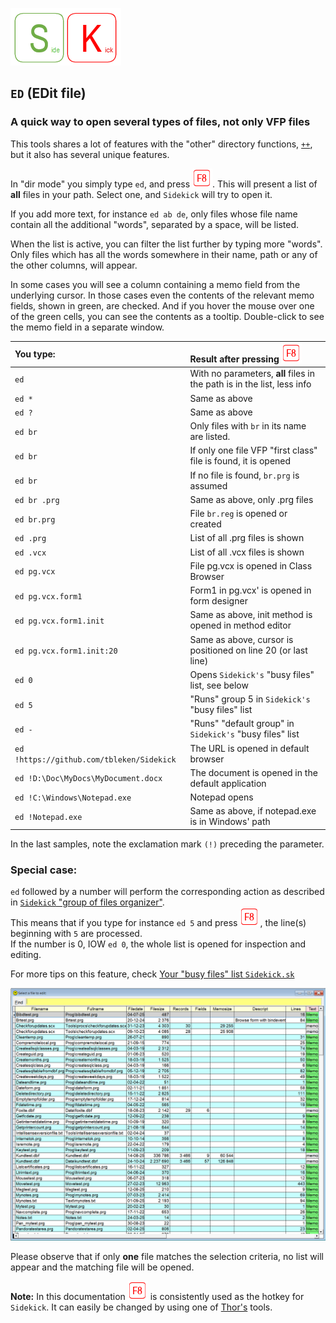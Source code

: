 [![Sidekick](Images/SKLogo.png)](../README.md)

## `ED` (EDit file)

### A quick way to open several types of files, not only VFP files  

This tools shares a lot of features with the "other" directory functions,  [`++`](../../Pandora/documents/pandir.md), but it also has several unique features.  

In "dir mode" you simply type `ed`, and press ![`F8`](Images/F8.png). This will present a list of **all** files in your path. Select one, and `Sidekick` will try to open it.  

If you add more text, for instance `ed ab de`, only files whose file name contain all the additional "words", separated by a space, will be listed.  

When the list is active, you can filter the list further by typing more "words". Only files which has all the words somewhere in their name, path or any of the other columns, will appear.  

In some cases you will see a column containing a memo field from the underlying cursor. In those cases even the contents of the relevant memo fields, shown in green, are checked. And if you hover the mouse over one of the green cells, you can see the contents as a tooltip. Double-click to see the memo field in a separate window. 


| You type:                |        Result after pressing ![`F8`](Images/F8.png)          |
|:-------------------------|:----------------------------------------------------------|
| `ed` | With no parameters, **all** files in the path is in the list, less info |
| `ed *` | Same as above |
| `ed ?` | Same as above |
| `ed br` | Only files with `br` in its name are listed. |
| `ed br` | If only one file VFP "first class" file  is found, it is opened |
| `ed br` | If no file is found, `br.prg` is assumed |
| `ed br .prg` | Same as above, only .prg files  |  
| `ed br.prg` | File `br.reg` is opened or created | 
| `ed .prg` | List of all .prg files is shown |
| `ed .vcx` | List of all .vcx files is shown |
| `ed pg.vcx`| File pg.vcx is opened in Class Browser|
| `ed pg.vcx.form1` | Form1 in pg.vcx' is opened in form designer|
| `ed pg.vcx.form1.init` | Same as above, init method is opened in method editor|
| `ed pg.vcx.form1.init:20` | Same as above, cursor is positioned on line 20 (or last line)|
| `ed 0` | Opens `Sidekick's` "busy files" list, see below |
| `ed 5` | "Runs" group 5 in `Sidekick's` "busy files" list  |
| `ed -` | "Runs" "default group" in `Sidekick's` "busy files" list |
| `ed !https://github.com/tbleken/Sidekick`| The URL is opened in default browser|
| `ed !D:\Doc\MyDocs\MyDocument.docx`| The document is opened in the default application |
| `ed !C:\Windows\Notepad.exe`| Notepad opens |
| `ed !Notepad.exe`| Same as above, if notepad.exe is in Windows' path |

In the last samples, note the exclamation mark `(!)` preceding the parameter.  

### Special case: 
`ed` followed by a number will perform the corresponding action as described in [`Sidekick` "group of files organizer"](skorg.md).  
This means that if you type for instance  `ed 5` and press ![`F8`](Images/F8.png), the line(s) beginning with `5` are processed.  
If the number is 0, IOW `ed 0`, the whole list is opened for inspection and editing.  

For more tips on this feature, check [Your "busy files" list `Sidekick.sk`](skorg.md)


![sked](Images/sked.png)

Please observe that if only **one** file matches the selection criteria, no list will appear and the matching file will be opened.  


**Note:** In this documentation ![`F8`](Images/F8.png) is consistently used as the hotkey for `Sidekick`. It can easily be changed by using one of [Thor's](https://github.com/VFPX/Thor) tools.


